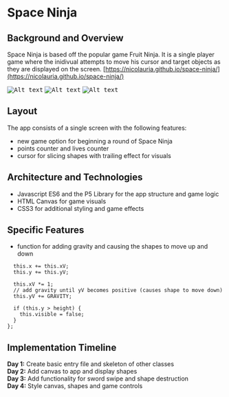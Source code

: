 # Space Ninja

## Background and Overview
Space Ninja is based off the popular game Fruit Ninja. It is a single player game where the inidivual attempts to move his cursor and target objects as they are displayed on the screen. [https://nicolauria.github.io/space-ninja/](https://nicolauria.github.io/space-ninja/)

<kbd>![Alt text](images/space-chop-homepage.png?s=50)</kbd>
<kbd>![Alt text](images/space-chop-game-view.png?s=50)</kbd>
<kbd>![Alt text](images/space-chop-final-score.png?s=50)</kbd>

## Layout
The app consists of a single screen with the following features:
* new game option for beginning a round of Space Ninja
* points counter and lives counter
* cursor for slicing shapes with trailing effect for visuals

## Architecture and Technologies
* Javascript ES6 and the P5 Library for the app structure and game logic
* HTML Canvas for game visuals
* CSS3 for additional styling and game effects

## Specific Features
- function for adding gravity and causing the shapes to move up and down
```Fruit.prototype.update = function() {
  this.x += this.xV;
  this.y += this.yV;

  this.xV *= 1;
  // add gravity until yV becomes positive (causes shape to move down)
  this.yV += GRAVITY;

  if (this.y > height) {
    this.visible = false;
  }
};
```

## Implementation Timeline
**Day 1:** Create basic entry file and skeleton of other classes<br />
**Day 2:** Add canvas to app and display shapes<br />
**Day 3:** Add functionality for sword swipe and shape destruction<br />
**Day 4:** Style canvas, shapes and game controls<br />
